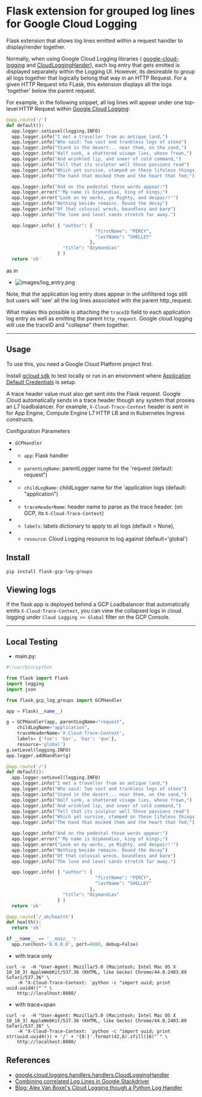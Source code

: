 # Flask extension for grouped log lines for Google Cloud Logging

Flask extension that allows log lines emitted within a request handler to display/render together.

Normally, when using Google Cloud Logging libraries ( [google-cloud-logging](https://pypi.org/project/google-cloud-logging/) and [CloudLoggingHander](https://googlecloudplatform.github.io/google-cloud-python/latest/logging/handlers.html)), each log entry that gets emitted is displayed separately within the Logging UI.  However, its desireable to group all logs together that logically belong that way in an HTTP Request.  For a given HTTP Request into FLask, this extension displays all the logs 'together' below the parent request.

For example, in the  following snippet, all log lines will appear under one top-level HTTP Request within [Google Cloud Logging](https://cloud.google.com/logging/):

```python
@app.route('/')
def default():
  app.logger.setLevel(logging.INFO)
  app.logger.info("I met a traveller from an antique land,")
  app.logger.info("Who said: Two vast and trunkless legs of stone")
  app.logger.info("Stand in the desert... near them, on the sand,")
  app.logger.info("Half sunk, a shattered visage lies, whose frown,")
  app.logger.info("And wrinkled lip, and sneer of cold command,")
  app.logger.info("Tell that its sculptor well those passions read")
  app.logger.info("Which yet survive, stamped on these lifeless things,")
  app.logger.info("The hand that mocked them and the heart that fed;")

  app.logger.info("And on the pedestal these words appear:")
  app.logger.error("'My name is Ozymandias, king of kings;")
  app.logger.error("Look on my works, ye Mighty, and despair!'")
  app.logger.info("Nothing beside remains. Round the decay")
  app.logger.info("Of that colossal wreck, boundless and bare")
  app.logger.info("The lone and level sands stretch far away.")

  app.logger.info( { "author": {
                                 "firstName": "PERCY",
                                 "lastName": "SHELLEY"
                               },
                     "title": "Ozymandias"
                   } )
  return 'ok'
```

as in

- ![images/log_entry.png](images/log_entry.png)

Note, that the application log entry does appear in the unfiltered logs still but users will 'see' all the log lines associated with the parent http_request.

What makes this possible is attaching the `traceID` field to each application log entry as well as emitting the parent `http_request`.  Google cloud logging will use the traceID and "collapse" them together.

---

## Usage

To use this, you need a Google Cloud Platform project first.  

Install [gcloud sdk](https://cloud.google.com/sdk/docs/quickstarts) to test locally or run in an envionment where [Application Default Credentials](https://cloud.google.com/docs/authentication/production#obtaining_credentials_on_compute_engine_kubernetes_engine_app_engine_flexible_environment_and_cloud_functions) is setup.

A trace header value must also get sent into the Flask request.  Google Cloud automatically sends in a trace header though any system that proxies an L7 loadbalancer.  For example, `X-Cloud-Trace-Context` header is sent in for App Engine, Compute Engine L7 HTTP LB and in Kubernetes Ingress constructs.


Configuration Parameters

- ```GCPHandler```
- - ```app```: Flask handler
- - ```parentLogName```: parentLogger name for the 'request (default: request")
- - ```childLogName```:  childLogger name for the 'application logs (default: "application")
- - ```traceHeaderName```: header name to parse as the trace header.  (on GCP, its ```X-Cloud-Trace-Context```)
- - ```labels```: labels dictionary to apply to all logs (default = None),
- - ```resource```:  Cloud Logging resource to log against (default='global')


## Install

```
pip install flask-gcp-log-groups
```

## Viewing logs

If the flask app is deployed behind a GCP Loadbalancer that automatically emits ```X-Cloud-Trace-Context```, you can view the collapsed logs in cloud logging 
under ```Cloud Logging >> Global``` filter on the GCP Console.

--- 

## Local Testing

- main.py:

```python
#!/usr/bin/python

from flask import Flask
import logging
import json

from flask_gcp_log_groups import GCPHandler

app = Flask(__name__)

g = GCPHandler(app, parentLogName="request",
    childLogName="application",
    traceHeaderName='X-Cloud-Trace-Context',
    labels= {'foo': 'bar', 'baz': 'qux'},
    resource='global')
g.setLevel(logging.INFO)
app.logger.addHandler(g)

@app.route('/')
def default():
  app.logger.setLevel(logging.INFO)
  app.logger.info("I met a traveller from an antique land,")
  app.logger.info("Who said: Two vast and trunkless legs of stone")
  app.logger.info("Stand in the desert... near them, on the sand,")
  app.logger.info("Half sunk, a shattered visage lies, whose frown,")
  app.logger.info("And wrinkled lip, and sneer of cold command,")
  app.logger.info("Tell that its sculptor well those passions read")
  app.logger.info("Which yet survive, stamped on these lifeless things,")
  app.logger.info("The hand that mocked them and the heart that fed;")

  app.logger.info("And on the pedestal these words appear:")
  app.logger.error("'My name is Ozymandias, king of kings;")
  app.logger.error("Look on my works, ye Mighty, and despair!'")
  app.logger.info("Nothing beside remains. Round the decay")
  app.logger.info("Of that colossal wreck, boundless and bare")
  app.logger.info("The lone and level sands stretch far away.")

  app.logger.info( { "author": {
                                 "firstName": "PERCY",
                                 "lastName": "SHELLEY"
                               },
                     "title": "Ozymandias"
                   } )
  return 'ok'

@app.route('/_ah/health')
def health():
  return 'ok'

if __name__ == '__main__':
  app.run(host='0.0.0.0', port=8080, debug=False)
```

- with trace only
```
curl -v  -H "User-Agent: Mozilla/5.0 (Macintosh; Intel Mac OS X 10_10_3) AppleWebKit/537.36 (KHTML, like Gecko) Chrome/44.0.2403.89 Safari/537.36" \
    -H "X-Cloud-Trace-Context: `python -c "import uuid; print uuid.uuid4()"`" \
    http://localhost:8080/
```

- with trace+span

```
curl -v  -H "User-Agent: Mozilla/5.0 (Macintosh; Intel Mac OS X 10_10_3) AppleWebKit/537.36 (KHTML, like Gecko) Chrome/44.0.2403.89 Safari/537.36" \
    -H "X-Cloud-Trace-Context: `python -c "import uuid; print str(uuid.uuid4()) + '/' + '{0:}'.format(42,6).zfill(16)"`" \
    http://localhost:8080/
```


## References

  - [google.cloud.logging.handlers.handlers.CloudLoggingHandler](https://googlecloudplatform.github.io/google-cloud-python/latest/logging/handlers.html)
  - [Combining correlated Log Lines in Google Stackdriver](https://medium.com/google-cloud/combining-correlated-log-lines-in-google-stackdriver-dd23284aeb29)
  - [Blog: Alex Van Boxel's Cloud Logging though a Python Log Handler](https://medium.com/google-cloud/cloud-logging-though-a-python-log-handler-a3fbeaf14704)
